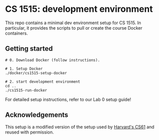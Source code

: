 # CS 1515: development environment

This repo contains a minimal dev environment setup for CS 1515. In
particular, it provides the scripts to pull or create the course Docker
containers.

## Getting started

```
# 0. Download Docker (follow instructions).

# 1. Setup Docker
./docker/cs1515-setup-docker

# 2. start development environment
cd ..
./cs1515-run-docker
```

For detailed setup instructions, refer to our Lab 0 setup guide!

## Acknowledgements

This setup is a modified version of the setup used by
[Harvard's CS61](https://cs61.seas.harvard.edu/site/2021/) and reused
with permission.
